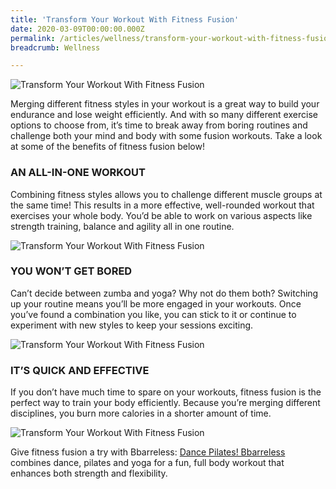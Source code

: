 ```yaml
---
title: 'Transform Your Workout With Fitness Fusion'
date: 2020-03-09T00:00:00.000Z
permalink: /articles/wellness/transform-your-workout-with-fitness-fusion
breadcrumb: Wellness

---
```


![Transform Your Workout With Fitness Fusion](/images/content-articles/wellness/transform-your-workout-with-fitness-fusion-img1.jpg)

Merging different fitness styles in your workout is a great way to build your endurance and lose weight efficiently. And with so many different exercise options to choose from, it’s time to break away from boring routines and challenge both your mind and body with some fusion workouts. Take a look at some of the benefits of fitness fusion below!

### AN ALL-IN-ONE WORKOUT
Combining fitness styles allows you to challenge different muscle groups at the same time! This results in a more effective, well-rounded workout that exercises your whole body. You’d be able to work on various aspects like strength training, balance and agility all in one routine.

![Transform Your Workout With Fitness Fusion](/images/content-articles/wellness/transform-your-workout-with-fitness-fusion-img2.jpg) 

### YOU WON’T GET BORED
Can’t decide between zumba and yoga? Why not do them both? Switching up your routine means you’ll be more engaged in your workouts. Once you’ve found a combination you like, you can stick to it or continue to experiment with new styles to keep your sessions exciting. 

![Transform Your Workout With Fitness Fusion](/images/content-articles/wellness/transform-your-workout-with-fitness-fusion-img3.jpg)

### IT’S QUICK AND EFFECTIVE 
If you don’t have much time to spare on your workouts, fitness fusion is the perfect way to train your body efficiently. Because you’re merging different disciplines, you burn more calories in a shorter amount of time. 

![Transform Your Workout With Fitness Fusion](/images/content-articles/wellness/transform-your-workout-with-fitness-fusion-img4.jpg)

Give fitness fusion a try with Bbarreless: [Dance Pilates! Bbarreless](../../course-directory/health-and-wellness/#bbarrelessdancepilates) combines dance, pilates and yoga for a fun, full body workout that enhances both strength and flexibility. 